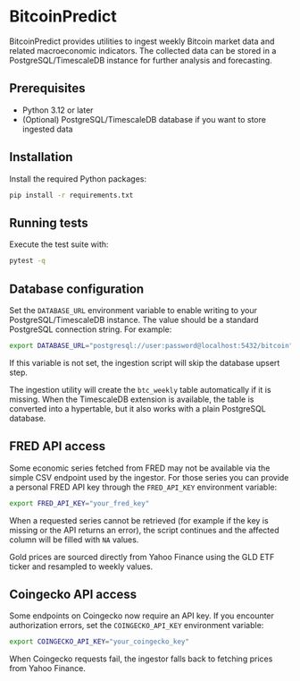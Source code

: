 # BitcoinPredict

BitcoinPredict provides utilities to ingest weekly Bitcoin market data and related macroeconomic indicators. The collected data can be stored in a PostgreSQL/TimescaleDB instance for further analysis and forecasting.

## Prerequisites
- Python 3.12 or later
- (Optional) PostgreSQL/TimescaleDB database if you want to store ingested data

## Installation
Install the required Python packages:

```bash
pip install -r requirements.txt
```

## Running tests
Execute the test suite with:

```bash
pytest -q
```

## Database configuration
Set the `DATABASE_URL` environment variable to enable writing to your
PostgreSQL/TimescaleDB instance. The value should be a standard PostgreSQL
connection string. For example:

```bash
export DATABASE_URL="postgresql://user:password@localhost:5432/bitcoin"
```

If this variable is not set, the ingestion script will skip the database upsert
step.

The ingestion utility will create the `btc_weekly` table automatically if it is
missing. When the TimescaleDB extension is available, the table is converted
into a hypertable, but it also works with a plain PostgreSQL database.

## FRED API access
Some economic series fetched from FRED may not be available via the simple CSV endpoint used by the ingestor.
For those series you can provide a personal FRED API key through the `FRED_API_KEY` environment variable:

```bash
export FRED_API_KEY="your_fred_key"
```

When a requested series cannot be retrieved (for example if the key is missing or the API returns an error), the script continues and the affected column will be filled with `NA` values.

Gold prices are sourced directly from Yahoo Finance using the GLD ETF ticker and resampled to weekly values.

## Coingecko API access
Some endpoints on Coingecko now require an API key. If you encounter authorization errors, set the `COINGECKO_API_KEY` environment variable:

```bash
export COINGECKO_API_KEY="your_coingecko_key"
```

When Coingecko requests fail, the ingestor falls back to fetching prices from Yahoo Finance.
